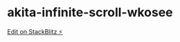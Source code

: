 # akita-infinite-scroll-wkosee

[Edit on StackBlitz ⚡️](https://stackblitz.com/edit/akita-infinite-scroll-wkosee)